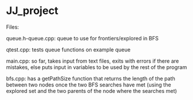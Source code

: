 # JJ_project

Files:

queue.h-queue.cpp: queue to use for frontiers/explored in BFS

qtest.cpp: tests queue functions on example queue

main.cpp: so far, takes input from text files, exits with errors if there are mistakes, else puts input in variables to be used by the rest of the program

bfs.cpp: has a getPathSize function that returns the length of the path between two nodes once the two BFS searches have met (using the explored set and the two parents of the node where the searches met)

